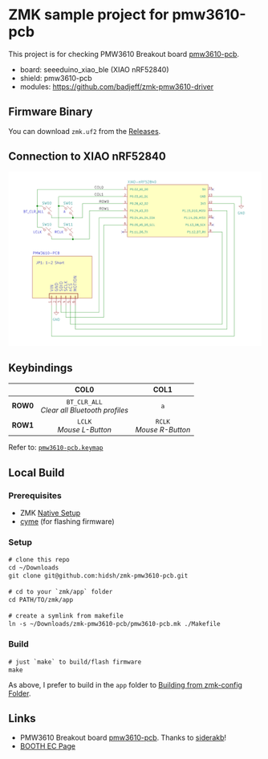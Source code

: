 # ZMK sample project for pmw3610-pcb

This project is for checking PMW3610 Breakout board [pmw3610-pcb](https://github.com/hidsh/pmw3610-pcb).

- board: seeeduino_xiao_ble (XIAO nRF52840)
- shield: pmw3610-pcb
- modules: https://github.com/badjeff/zmk-pmw3610-driver

## Firmware Binary
You can download `zmk.uf2` from the [Releases](https://github.com/hidsh/zmk-pmw3610-pcb/releases).

## Connection to XIAO nRF52840
![schematic](img/connection-xiao-nrf.png)

## Keybindings
||**COL0**|**COL1**|
|:---:|:---:|:---:|
|**ROW0**|`BT_CLR_ALL`<br>*Clear all Bluetooth profiles*|`a`|
|**ROW1**|`LCLK`<br>*Mouse L-Button*|`RCLK`<br>*Mouse R-Button*|

Refer to: [`pmw3610-pcb.keymap`](https://github.com/hidsh/zmk-pmw3610-pcb/blob/06a0b4f5abec8f8fc611582156476cd8058b6128/boards/shields/pmw3610-pcb/pmw3610-pcb.keymap#L12C1-L13C36)

## Local Build
### Prerequisites
- ZMK [Native Setup](https://zmk.dev/docs/development/local-toolchain/setup/native)
- [cyme](https://github.com/tuna-f1sh/cyme) (for flashing firmware)

### Setup
```
# clone this repo
cd ~/Downloads
git clone git@github.com:hidsh/zmk-pmw3610-pcb.git

# cd to your `zmk/app` folder
cd PATH/TO/zmk/app

# create a symlink from makefile
ln -s ~/Downloads/zmk-pmw3610-pcb/pmw3610-pcb.mk ./Makefile
```

### Build
```
# just `make` to build/flash firmware
make
```
As above, I prefer to build in the `app` folder to [Building from zmk-config Folder](https://zmk.dev/docs/development/local-toolchain/build-flash?build-opts=addonMcu#building-from-zmk-config-folder). 

## Links
- PMW3610 Breakout board [pmw3610-pcb](https://github.com/hidsh/pmw3610-pcb). Thanks to [siderakb](https://github.com/siderakb)!
- [BOOTH EC Page](https://zzz-kbd.booth.pm/items/7066618)
